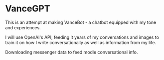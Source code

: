 # VanceGPT
This is an attempt at making VanceBot - a chatbot equipped with my tone and experiences.

 I will use OpenAI's API, feeding it years of my conversations and images to train it on how I write conversationally as well as information from my life.

Downloading messenger data to feed modle conversational info.
